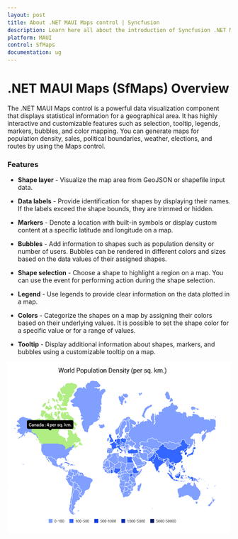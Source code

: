 ```yaml
---
layout: post
title: About .NET MAUI Maps control | Syncfusion 
description: Learn here all about the introduction of Syncfusion .NET MAUI Maps (SfMaps) control, its features, and more.
platform: MAUI
control: SfMaps
documentation: ug
---
```


# .NET MAUI Maps (SfMaps) Overview

The .NET MAUI Maps control is a powerful data visualization component that displays statistical information for a geographical area. It has highly interactive and customizable features such as selection, tooltip, legends, markers, bubbles, and color mapping. You can generate maps for population density, sales, political boundaries, weather, elections, and routes by using the Maps control.

### Features

* **Shape layer** - Visualize the map area from GeoJSON or shapefile input data.

* **Data labels** - Provide identification for shapes by displaying their names. If the labels exceed the shape bounds, they are trimmed or hidden.

* **Markers** - Denote a location with built-in symbols or display custom content at a specific latitude and longitude on a map.

* **Bubbles** - Add information to shapes such as population density or number of users. Bubbles can be rendered in different colors and sizes based on the data values of their assigned shapes.

* **Shape selection** - Choose a shape to highlight a region on a map. You can use the event for performing action during the shape selection.

* **Legend** -  Use legends to provide clear information on the data plotted in a map.

* **Colors** - Categorize the shapes on a map by assigning their colors based on their underlying values. It is possible to set the shape color for a specific value or for a range of values.

* **Tooltip** - Display additional information about shapes, markers, and bubbles using a customizable tooltip on a map.

![Maps layer overview](images/overview/maui_maps.png)


